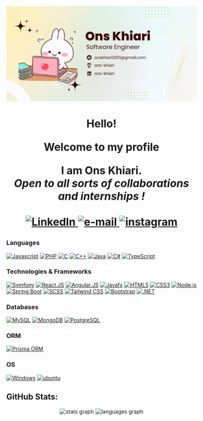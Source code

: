 ![Banner](https://github.com/ons-khiari/ons-khiari/blob/main/banner.gif?raw=true)


<h1 align="center">Hello!
<p align="center">
  Welcome to my profile</p>
 <p align="center"><span>I am <b>Ons Khiari</b></span>.<br>
 <i>
   Open to all sorts of collaborations and internships !<br><br>
 </i>
   <a href="https://linkedin.com/in/ons-khiari">
        <img src="https://img.shields.io/badge/LinkedIn-blue?style=flat-square&logo=linkedin" alt="LinkedIn">
    </a>
  <a href="mailto:onskhiari2001@gmail.com">
        <img src="https://img.shields.io/badge/Email-blue?style=flat-square&logo=gmail&logoColor=white" alt="e-mail">
    </a>
   <a href="https://instagram.com/ons.kh_">
        <img src="https://img.shields.io/badge/Instagram-red?style=flat-square&logo=instagram&logoColor=white" alt="instagram">
    </a>
 </p> 
 
### Languages
[![Javascript](https://img.shields.io/badge/javascript-black?style=for-the-badge&logo=javascript)](https://github.com/ons-khiari)
[![PHP](https://img.shields.io/badge/php-black?style=for-the-badge&logo=php)](https://github.com/ons-khiari)
[![C](https://img.shields.io/badge/c-black?style=for-the-badge&logo=c)](https://github.com/ons-khiari)
[![C++](https://img.shields.io/badge/c++-black?style=for-the-badge&logo=cplusplus)](https://github.com/ons-khiari)
[![Java](https://img.shields.io/badge/java-black?style=for-the-badge&logo=openjdk)](https://github.com/ons-khiari)
[![C#](https://img.shields.io/badge/c%23-black?style=for-the-badge&logo=csharp)](https://github.com/ons-khiari)
[![TypeScript](https://img.shields.io/badge/typescript-black?style=for-the-badge&logo=typescript)](https://github.com/ons-khiari)



### Technologies & Frameworks
[![Symfony](https://img.shields.io/badge/symfony-black?style=for-the-badge&logo=symfony)](https://github.com/ons-khiari)
[![React.JS](https://img.shields.io/badge/react-black?style=for-the-badge&logo=react)](https://github.com/ons-khiari)
[![Angular.JS](https://img.shields.io/badge/angular-black?style=for-the-badge&logo=angular)](https://github.com/ons-khiari)
[![Javafx](https://img.shields.io/badge/javafx-black?style=for-the-badge&logo=javafx)](https://github.com/ons-khiari)
[![HTML5](https://img.shields.io/badge/html5-black?style=for-the-badge&logo=html5)](https://github.com/ons-khiari)
[![CSS3](https://img.shields.io/badge/css3-black?style=for-the-badge&logo=css3)](https://github.com/ons-khiari)
[![Node.js](https://img.shields.io/badge/node.js-black?style=for-the-badge&logo=node.js)](https://github.com/ons-khiari)
[![Spring Boot](https://img.shields.io/badge/spring%20boot-black?style=for-the-badge&logo=spring)](https://github.com/ons-khiari)
[![SCSS](https://img.shields.io/badge/scss-black?style=for-the-badge&logo=sass)](https://github.com/ons-khiari)
[![Tailwind CSS](https://img.shields.io/badge/tailwind%20css-black?style=for-the-badge&logo=tailwind-css)](https://github.com/ons-khiari)
[![Bootstrap](https://img.shields.io/badge/bootstrap-black?style=for-the-badge&logo=bootstrap)](https://github.com/ons-khiari)
[![.NET](https://img.shields.io/badge/.NET-black?style=for-the-badge&logo=dot-net)](https://github.com/ons-khiari)


### Databases
[![MySQL](https://img.shields.io/badge/mysql-black?style=for-the-badge&logo=mysql)](https://github.com/ons-khiari)
[![MongoDB](https://img.shields.io/badge/mongodb-black?style=for-the-badge&logo=mongodb)](https://github.com/ons-khiari)
[![PostgreSQL](https://img.shields.io/badge/postgresql-black?style=for-the-badge&logo=postgresql)](https://github.com/ons-khiari)

### ORM
[![Prisma ORM](https://img.shields.io/badge/prisma%20orm-black?style=for-the-badge&logo=prisma)](https://github.com/ons-khiari)

### OS
[![Windows](https://img.shields.io/badge/windows-black?style=for-the-badge&logo=windows)](https://github.com/ons-khiari)
[![ubuntu](https://img.shields.io/badge/ubuntu-black?style=for-the-badge&logo=ubuntu)](https://github.com/ons-khiari)



## GitHub Stats:
<div align="center">
  <img src="https://github-readme-stats.vercel.app/api?username=ons-khiari&theme=dark&hide_border=false&include_all_commits=false&count_private=true" height="150" alt="stats graph"  />
  <img src="https://github-readme-streak-stats.herokuapp.com/?user=ons-khiari&theme=dark&hide_border=false" height="150" alt="languages graph"  />
</div>

